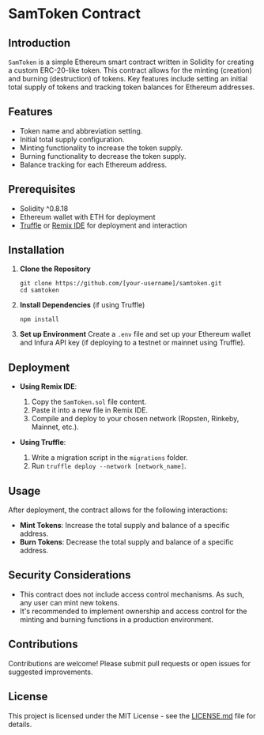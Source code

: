 
# SamToken Contract

## Introduction
`SamToken` is a simple Ethereum smart contract written in Solidity for creating a custom ERC-20-like token. This contract allows for the minting (creation) and burning (destruction) of tokens. Key features include setting an initial total supply of tokens and tracking token balances for Ethereum addresses.

## Features
- Token name and abbreviation setting.
- Initial total supply configuration.
- Minting functionality to increase the token supply.
- Burning functionality to decrease the token supply.
- Balance tracking for each Ethereum address.

## Prerequisites
- Solidity ^0.8.18
- Ethereum wallet with ETH for deployment
- [Truffle](https://www.trufflesuite.com/) or [Remix IDE](https://remix.ethereum.org/) for deployment and interaction

## Installation
1. **Clone the Repository**
   ```
   git clone https://github.com/[your-username]/samtoken.git
   cd samtoken
   ```

2. **Install Dependencies** (if using Truffle)
   ```
   npm install
   ```

3. **Set up Environment**
   Create a `.env` file and set up your Ethereum wallet and Infura API key (if deploying to a testnet or mainnet using Truffle).

## Deployment
- **Using Remix IDE**:
  1. Copy the `SamToken.sol` file content.
  2. Paste it into a new file in Remix IDE.
  3. Compile and deploy to your chosen network (Ropsten, Rinkeby, Mainnet, etc.).

- **Using Truffle**:
  1. Write a migration script in the `migrations` folder.
  2. Run `truffle deploy --network [network_name]`.

## Usage
After deployment, the contract allows for the following interactions:
- **Mint Tokens**: Increase the total supply and balance of a specific address.
- **Burn Tokens**: Decrease the total supply and balance of a specific address.

## Security Considerations
- This contract does not include access control mechanisms. As such, any user can mint new tokens.
- It's recommended to implement ownership and access control for the minting and burning functions in a production environment.

## Contributions
Contributions are welcome! Please submit pull requests or open issues for suggested improvements.

## License
This project is licensed under the MIT License - see the [LICENSE.md](LICENSE.md) file for details.
